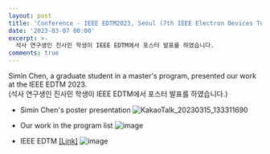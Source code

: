 ```yaml
---
layout: post
title: 'Conference - IEEE EDTM2023, Seoul (7th IEEE Electron Devices Technology and Manufacturing Conference 2023)'
date: '2023-03-07 00:00'
excerpt: >-
  석사 연구생인 진사민 학생이 IEEE EDTM에서 포스터 발표를 하였습니다. 
comments: true
---
```


Simin Chen, a graduate student in a master's program, presented our work at the IEEE EDTM 2023.  
(석사 연구생인 진사민 학생이 IEEE EDTM에서 포스터 발표를 하였습니다.)

- Simin Chen's poster presentation 
![KakaoTalk_20230315_133311690](https://user-images.githubusercontent.com/80964488/225207874-c45d701e-d377-481d-a1a6-c4f1fac10df6.jpg)


- Our work in the program list
![image](https://user-images.githubusercontent.com/80964488/225207300-178adff4-cae2-4d79-8244-07c5db9100da.png)


- IEEE EDTM [[Link]](https://ewh.ieee.org/conf/edtm/2023/index.html)
![image](https://user-images.githubusercontent.com/80964488/225207647-b63d871d-bbd1-4128-89b3-bd4b4c56ae46.png)